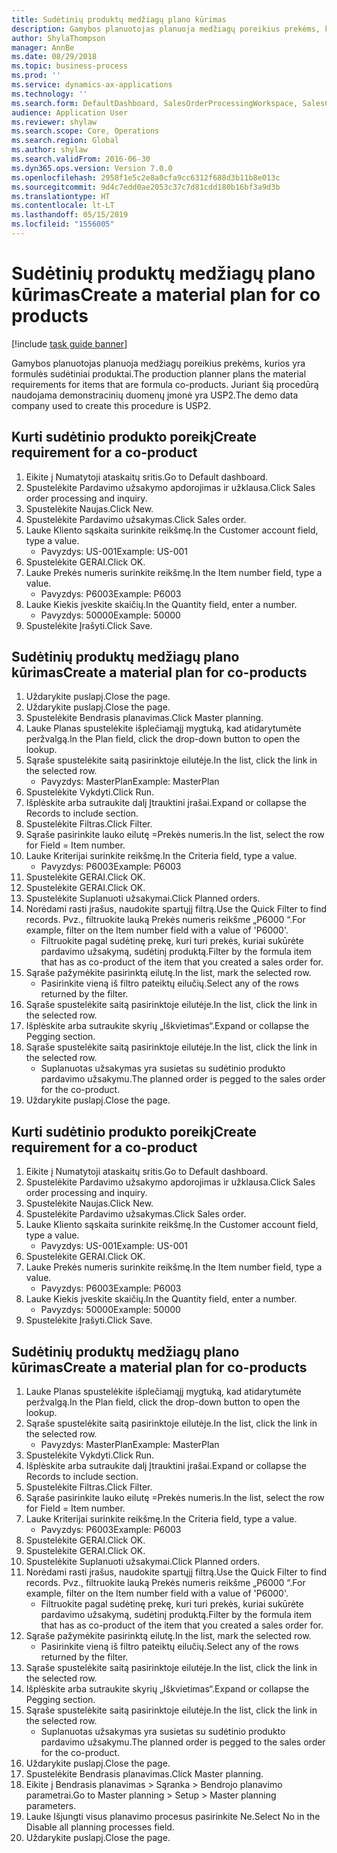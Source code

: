 ```yaml
---
title: Sudėtinių produktų medžiagų plano kūrimas
description: Gamybos planuotojas planuoja medžiagų poreikius prekėms, kurios yra formulės sudėtiniai produktai.
author: ShylaThompson
manager: AnnBe
ms.date: 08/29/2018
ms.topic: business-process
ms.prod: ''
ms.service: dynamics-ax-applications
ms.technology: ''
ms.search.form: DefaultDashboard, SalesOrderProcessingWorkspace, SalesCreateOrder, SalesTable, ReqCreatePlanWorkspace, ReqTransPlanCard, SysQueryForm, ReqTransPo
audience: Application User
ms.reviewer: shylaw
ms.search.scope: Core, Operations
ms.search.region: Global
ms.author: shylaw
ms.search.validFrom: 2016-06-30
ms.dyn365.ops.version: Version 7.0.0
ms.openlocfilehash: 2958f1e5c2e8a0cfa9cc6312f688d3b11b8e013c
ms.sourcegitcommit: 9d4c7edd0ae2053c37c7d81cdd180b16bf3a9d3b
ms.translationtype: HT
ms.contentlocale: lt-LT
ms.lasthandoff: 05/15/2019
ms.locfileid: "1556005"
---
```

# <a name="create-a-material-plan-for-co-products"></a><span data-ttu-id="d1cd0-103">Sudėtinių produktų medžiagų plano kūrimas</span><span class="sxs-lookup"><span data-stu-id="d1cd0-103">Create a material plan for co products</span></span>

[!include [task guide banner](../../includes/task-guide-banner.md)]

<span data-ttu-id="d1cd0-104">Gamybos planuotojas planuoja medžiagų poreikius prekėms, kurios yra formulės sudėtiniai produktai.</span><span class="sxs-lookup"><span data-stu-id="d1cd0-104">The production planner plans the material requirements for items that are formula co-products.</span></span> <span data-ttu-id="d1cd0-105">Juriant šią procedūrą naudojama demonstracinių duomenų įmonė yra USP2.</span><span class="sxs-lookup"><span data-stu-id="d1cd0-105">The demo data company used to create this procedure is USP2.</span></span>


## <a name="create-requirement-for-a-co-product"></a><span data-ttu-id="d1cd0-106">Kurti sudėtinio produkto poreikį</span><span class="sxs-lookup"><span data-stu-id="d1cd0-106">Create requirement for a co-product</span></span>
1. <span data-ttu-id="d1cd0-107">Eikite į Numatytoji ataskaitų sritis.</span><span class="sxs-lookup"><span data-stu-id="d1cd0-107">Go to Default dashboard.</span></span>
2. <span data-ttu-id="d1cd0-108">Spustelėkite Pardavimo užsakymo apdorojimas ir užklausa.</span><span class="sxs-lookup"><span data-stu-id="d1cd0-108">Click Sales order processing and inquiry.</span></span>
3. <span data-ttu-id="d1cd0-109">Spustelėkite Naujas.</span><span class="sxs-lookup"><span data-stu-id="d1cd0-109">Click New.</span></span>
4. <span data-ttu-id="d1cd0-110">Spustelėkite Pardavimo užsakymas.</span><span class="sxs-lookup"><span data-stu-id="d1cd0-110">Click Sales order.</span></span>
5. <span data-ttu-id="d1cd0-111">Lauke Kliento sąskaita surinkite reikšmę.</span><span class="sxs-lookup"><span data-stu-id="d1cd0-111">In the Customer account field, type a value.</span></span>
    * <span data-ttu-id="d1cd0-112">Pavyzdys: US-001</span><span class="sxs-lookup"><span data-stu-id="d1cd0-112">Example: US-001</span></span>  
6. <span data-ttu-id="d1cd0-113">Spustelėkite GERAI.</span><span class="sxs-lookup"><span data-stu-id="d1cd0-113">Click OK.</span></span>
7. <span data-ttu-id="d1cd0-114">Lauke Prekės numeris surinkite reikšmę.</span><span class="sxs-lookup"><span data-stu-id="d1cd0-114">In the Item number field, type a value.</span></span>
    * <span data-ttu-id="d1cd0-115">Pavyzdys: P6003</span><span class="sxs-lookup"><span data-stu-id="d1cd0-115">Example: P6003</span></span>  
8. <span data-ttu-id="d1cd0-116">Lauke Kiekis įveskite skaičių.</span><span class="sxs-lookup"><span data-stu-id="d1cd0-116">In the Quantity field, enter a number.</span></span>
    * <span data-ttu-id="d1cd0-117">Pavyzdys: 50000</span><span class="sxs-lookup"><span data-stu-id="d1cd0-117">Example: 50000</span></span>  
9. <span data-ttu-id="d1cd0-118">Spustelėkite Įrašyti.</span><span class="sxs-lookup"><span data-stu-id="d1cd0-118">Click Save.</span></span>

## <a name="create-a-material-plan-for-co-products"></a><span data-ttu-id="d1cd0-119">Sudėtinių produktų medžiagų plano kūrimas</span><span class="sxs-lookup"><span data-stu-id="d1cd0-119">Create a material plan for co-products</span></span>
1. <span data-ttu-id="d1cd0-120">Uždarykite puslapį.</span><span class="sxs-lookup"><span data-stu-id="d1cd0-120">Close the page.</span></span>
2. <span data-ttu-id="d1cd0-121">Uždarykite puslapį.</span><span class="sxs-lookup"><span data-stu-id="d1cd0-121">Close the page.</span></span>
3. <span data-ttu-id="d1cd0-122">Spustelėkite Bendrasis planavimas.</span><span class="sxs-lookup"><span data-stu-id="d1cd0-122">Click Master planning.</span></span>
4. <span data-ttu-id="d1cd0-123">Lauke Planas spustelėkite išplečiamąjį mygtuką, kad atidarytumėte peržvalgą.</span><span class="sxs-lookup"><span data-stu-id="d1cd0-123">In the Plan field, click the drop-down button to open the lookup.</span></span>
5. <span data-ttu-id="d1cd0-124">Sąraše spustelėkite saitą pasirinktoje eilutėje.</span><span class="sxs-lookup"><span data-stu-id="d1cd0-124">In the list, click the link in the selected row.</span></span>
    * <span data-ttu-id="d1cd0-125">Pavyzdys: MasterPlan</span><span class="sxs-lookup"><span data-stu-id="d1cd0-125">Example: MasterPlan</span></span>  
6. <span data-ttu-id="d1cd0-126">Spustelėkite Vykdyti.</span><span class="sxs-lookup"><span data-stu-id="d1cd0-126">Click Run.</span></span>
7. <span data-ttu-id="d1cd0-127">Išplėskite arba sutraukite dalį Įtrauktini įrašai.</span><span class="sxs-lookup"><span data-stu-id="d1cd0-127">Expand or collapse the Records to include section.</span></span>
8. <span data-ttu-id="d1cd0-128">Spustelėkite Filtras.</span><span class="sxs-lookup"><span data-stu-id="d1cd0-128">Click Filter.</span></span>
9. <span data-ttu-id="d1cd0-129">Sąraše pasirinkite lauko eilutę =Prekės numeris.</span><span class="sxs-lookup"><span data-stu-id="d1cd0-129">In the list, select the row for Field = Item number.</span></span>
10. <span data-ttu-id="d1cd0-130">Lauke Kriterijai surinkite reikšmę.</span><span class="sxs-lookup"><span data-stu-id="d1cd0-130">In the Criteria field, type a value.</span></span>
    * <span data-ttu-id="d1cd0-131">Pavyzdys: P6003</span><span class="sxs-lookup"><span data-stu-id="d1cd0-131">Example: P6003</span></span>  
11. <span data-ttu-id="d1cd0-132">Spustelėkite GERAI.</span><span class="sxs-lookup"><span data-stu-id="d1cd0-132">Click OK.</span></span>
12. <span data-ttu-id="d1cd0-133">Spustelėkite GERAI.</span><span class="sxs-lookup"><span data-stu-id="d1cd0-133">Click OK.</span></span>
13. <span data-ttu-id="d1cd0-134">Spustelėkite Suplanuoti užsakymai.</span><span class="sxs-lookup"><span data-stu-id="d1cd0-134">Click Planned orders.</span></span>
14. <span data-ttu-id="d1cd0-135">Norėdami rasti įrašus, naudokite spartųjį filtrą.</span><span class="sxs-lookup"><span data-stu-id="d1cd0-135">Use the Quick Filter to find records.</span></span> <span data-ttu-id="d1cd0-136">Pvz., filtruokite lauką Prekės numeris reikšme „P6000 “.</span><span class="sxs-lookup"><span data-stu-id="d1cd0-136">For example, filter on the Item number field with a value of 'P6000'.</span></span>
    * <span data-ttu-id="d1cd0-137">Filtruokite pagal sudėtinę prekę, kuri turi prekės, kuriai sukūrėte pardavimo užsakymą, sudėtinį produktą.</span><span class="sxs-lookup"><span data-stu-id="d1cd0-137">Filter by the formula item that has as co-product of the item that you created a sales order for.</span></span>  
15. <span data-ttu-id="d1cd0-138">Sąraše pažymėkite pasirinktą eilutę.</span><span class="sxs-lookup"><span data-stu-id="d1cd0-138">In the list, mark the selected row.</span></span>
    * <span data-ttu-id="d1cd0-139">Pasirinkite vieną iš filtro pateiktų eilučių.</span><span class="sxs-lookup"><span data-stu-id="d1cd0-139">Select any of the rows returned by the filter.</span></span>  
16. <span data-ttu-id="d1cd0-140">Sąraše spustelėkite saitą pasirinktoje eilutėje.</span><span class="sxs-lookup"><span data-stu-id="d1cd0-140">In the list, click the link in the selected row.</span></span>
17. <span data-ttu-id="d1cd0-141">Išplėskite arba sutraukite skyrių „Iškvietimas“.</span><span class="sxs-lookup"><span data-stu-id="d1cd0-141">Expand or collapse the Pegging section.</span></span>
18. <span data-ttu-id="d1cd0-142">Sąraše spustelėkite saitą pasirinktoje eilutėje.</span><span class="sxs-lookup"><span data-stu-id="d1cd0-142">In the list, click the link in the selected row.</span></span>
    * <span data-ttu-id="d1cd0-143">Suplanuotas užsakymas yra susietas su sudėtinio produkto pardavimo užsakymu.</span><span class="sxs-lookup"><span data-stu-id="d1cd0-143">The planned order is pegged to the sales order for the co-product.</span></span>  
19. <span data-ttu-id="d1cd0-144">Uždarykite puslapį.</span><span class="sxs-lookup"><span data-stu-id="d1cd0-144">Close the page.</span></span>

## <a name="create-requirement-for-a-co-product"></a><span data-ttu-id="d1cd0-145">Kurti sudėtinio produkto poreikį</span><span class="sxs-lookup"><span data-stu-id="d1cd0-145">Create requirement for a co-product</span></span>
1. <span data-ttu-id="d1cd0-146">Eikite į Numatytoji ataskaitų sritis.</span><span class="sxs-lookup"><span data-stu-id="d1cd0-146">Go to Default dashboard.</span></span>
2. <span data-ttu-id="d1cd0-147">Spustelėkite Pardavimo užsakymo apdorojimas ir užklausa.</span><span class="sxs-lookup"><span data-stu-id="d1cd0-147">Click Sales order processing and inquiry.</span></span>
3. <span data-ttu-id="d1cd0-148">Spustelėkite Naujas.</span><span class="sxs-lookup"><span data-stu-id="d1cd0-148">Click New.</span></span>
4. <span data-ttu-id="d1cd0-149">Spustelėkite Pardavimo užsakymas.</span><span class="sxs-lookup"><span data-stu-id="d1cd0-149">Click Sales order.</span></span>
5. <span data-ttu-id="d1cd0-150">Lauke Kliento sąskaita surinkite reikšmę.</span><span class="sxs-lookup"><span data-stu-id="d1cd0-150">In the Customer account field, type a value.</span></span>
    * <span data-ttu-id="d1cd0-151">Pavyzdys: US-001</span><span class="sxs-lookup"><span data-stu-id="d1cd0-151">Example: US-001</span></span>  
6. <span data-ttu-id="d1cd0-152">Spustelėkite GERAI.</span><span class="sxs-lookup"><span data-stu-id="d1cd0-152">Click OK.</span></span>
7. <span data-ttu-id="d1cd0-153">Lauke Prekės numeris surinkite reikšmę.</span><span class="sxs-lookup"><span data-stu-id="d1cd0-153">In the Item number field, type a value.</span></span>
    * <span data-ttu-id="d1cd0-154">Pavyzdys: P6003</span><span class="sxs-lookup"><span data-stu-id="d1cd0-154">Example: P6003</span></span>  
8. <span data-ttu-id="d1cd0-155">Lauke Kiekis įveskite skaičių.</span><span class="sxs-lookup"><span data-stu-id="d1cd0-155">In the Quantity field, enter a number.</span></span>
    * <span data-ttu-id="d1cd0-156">Pavyzdys: 50000</span><span class="sxs-lookup"><span data-stu-id="d1cd0-156">Example: 50000</span></span>  
9. <span data-ttu-id="d1cd0-157">Spustelėkite Įrašyti.</span><span class="sxs-lookup"><span data-stu-id="d1cd0-157">Click Save.</span></span>

## <a name="create-a-material-plan-for-co-products"></a><span data-ttu-id="d1cd0-158">Sudėtinių produktų medžiagų plano kūrimas</span><span class="sxs-lookup"><span data-stu-id="d1cd0-158">Create a material plan for co-products</span></span>
1. <span data-ttu-id="d1cd0-159">Lauke Planas spustelėkite išplečiamąjį mygtuką, kad atidarytumėte peržvalgą.</span><span class="sxs-lookup"><span data-stu-id="d1cd0-159">In the Plan field, click the drop-down button to open the lookup.</span></span>
2. <span data-ttu-id="d1cd0-160">Sąraše spustelėkite saitą pasirinktoje eilutėje.</span><span class="sxs-lookup"><span data-stu-id="d1cd0-160">In the list, click the link in the selected row.</span></span>
    * <span data-ttu-id="d1cd0-161">Pavyzdys: MasterPlan</span><span class="sxs-lookup"><span data-stu-id="d1cd0-161">Example: MasterPlan</span></span>  
3. <span data-ttu-id="d1cd0-162">Spustelėkite Vykdyti.</span><span class="sxs-lookup"><span data-stu-id="d1cd0-162">Click Run.</span></span>
4. <span data-ttu-id="d1cd0-163">Išplėskite arba sutraukite dalį Įtrauktini įrašai.</span><span class="sxs-lookup"><span data-stu-id="d1cd0-163">Expand or collapse the Records to include section.</span></span>
5. <span data-ttu-id="d1cd0-164">Spustelėkite Filtras.</span><span class="sxs-lookup"><span data-stu-id="d1cd0-164">Click Filter.</span></span>
6. <span data-ttu-id="d1cd0-165">Sąraše pasirinkite lauko eilutę =Prekės numeris.</span><span class="sxs-lookup"><span data-stu-id="d1cd0-165">In the list, select the row for Field = Item number.</span></span>
7. <span data-ttu-id="d1cd0-166">Lauke Kriterijai surinkite reikšmę.</span><span class="sxs-lookup"><span data-stu-id="d1cd0-166">In the Criteria field, type a value.</span></span>
    * <span data-ttu-id="d1cd0-167">Pavyzdys: P6003</span><span class="sxs-lookup"><span data-stu-id="d1cd0-167">Example: P6003</span></span>  
8. <span data-ttu-id="d1cd0-168">Spustelėkite GERAI.</span><span class="sxs-lookup"><span data-stu-id="d1cd0-168">Click OK.</span></span>
9. <span data-ttu-id="d1cd0-169">Spustelėkite GERAI.</span><span class="sxs-lookup"><span data-stu-id="d1cd0-169">Click OK.</span></span>
10. <span data-ttu-id="d1cd0-170">Spustelėkite Suplanuoti užsakymai.</span><span class="sxs-lookup"><span data-stu-id="d1cd0-170">Click Planned orders.</span></span>
11. <span data-ttu-id="d1cd0-171">Norėdami rasti įrašus, naudokite spartųjį filtrą.</span><span class="sxs-lookup"><span data-stu-id="d1cd0-171">Use the Quick Filter to find records.</span></span> <span data-ttu-id="d1cd0-172">Pvz., filtruokite lauką Prekės numeris reikšme „P6000 “.</span><span class="sxs-lookup"><span data-stu-id="d1cd0-172">For example, filter on the Item number field with a value of 'P6000'.</span></span>
    * <span data-ttu-id="d1cd0-173">Filtruokite pagal sudėtinę prekę, kuri turi prekės, kuriai sukūrėte pardavimo užsakymą, sudėtinį produktą.</span><span class="sxs-lookup"><span data-stu-id="d1cd0-173">Filter by the formula item that has as co-product of the item that you created a sales order for.</span></span>  
12. <span data-ttu-id="d1cd0-174">Sąraše pažymėkite pasirinktą eilutę.</span><span class="sxs-lookup"><span data-stu-id="d1cd0-174">In the list, mark the selected row.</span></span>
    * <span data-ttu-id="d1cd0-175">Pasirinkite vieną iš filtro pateiktų eilučių.</span><span class="sxs-lookup"><span data-stu-id="d1cd0-175">Select any of the rows returned by the filter.</span></span>  
13. <span data-ttu-id="d1cd0-176">Sąraše spustelėkite saitą pasirinktoje eilutėje.</span><span class="sxs-lookup"><span data-stu-id="d1cd0-176">In the list, click the link in the selected row.</span></span>
14. <span data-ttu-id="d1cd0-177">Išplėskite arba sutraukite skyrių „Iškvietimas“.</span><span class="sxs-lookup"><span data-stu-id="d1cd0-177">Expand or collapse the Pegging section.</span></span>
15. <span data-ttu-id="d1cd0-178">Sąraše spustelėkite saitą pasirinktoje eilutėje.</span><span class="sxs-lookup"><span data-stu-id="d1cd0-178">In the list, click the link in the selected row.</span></span>
    * <span data-ttu-id="d1cd0-179">Suplanuotas užsakymas yra susietas su sudėtinio produkto pardavimo užsakymu.</span><span class="sxs-lookup"><span data-stu-id="d1cd0-179">The planned order is pegged to the sales order for the co-product.</span></span>  
16. <span data-ttu-id="d1cd0-180">Uždarykite puslapį.</span><span class="sxs-lookup"><span data-stu-id="d1cd0-180">Close the page.</span></span>
17. <span data-ttu-id="d1cd0-181">Spustelėkite Bendrasis planavimas.</span><span class="sxs-lookup"><span data-stu-id="d1cd0-181">Click Master planning.</span></span>
18. <span data-ttu-id="d1cd0-182">Eikite į Bendrasis planavimas > Sąranka > Bendrojo planavimo parametrai.</span><span class="sxs-lookup"><span data-stu-id="d1cd0-182">Go to Master planning > Setup > Master planning parameters.</span></span>
19. <span data-ttu-id="d1cd0-183">Lauke Išjungti visus planavimo procesus pasirinkite Ne.</span><span class="sxs-lookup"><span data-stu-id="d1cd0-183">Select No in the Disable all planning processes field.</span></span>
20. <span data-ttu-id="d1cd0-184">Uždarykite puslapį.</span><span class="sxs-lookup"><span data-stu-id="d1cd0-184">Close the page.</span></span>


